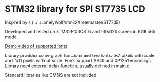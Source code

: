# STM32 library for SPI ST7735 LCD

Inspired by a (../../LonelyWolf/stm32/tree/master/ST7735)

Developed and tested on STM32F103C8T6 and 160x128 screen in RGB 565 mode.

[Demo video of supported fonts](https://youtu.be/faLqhA-05B0)

Library provides some graph functions and two fonts: 5x7 pixels with scale and 7x11 pixels without scale. Fonts support ASCII and CP1251 encodings.
Library need external delay function, usually defined in main.c .

Standard libraries like CMSIS are not included.